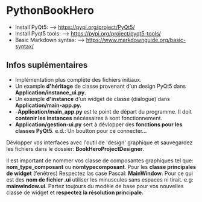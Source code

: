 # PythonBookHero
- Install PyQt5: --> https://pypi.org/project/PyQt5/
- Install Pyqt5 tools: --> https://pypi.org/project/pyqt5-tools/
- Basic Markdown syntax: --> https://www.markdownguide.org/basic-syntax/


## Infos suplémentaires
 - Implémentation plus complète des fichiers initiaux.
 - Un example **d'héritage** de classe provenant d'un design PyQt5 dans **Application/instance_ui.py.**
 - Un example **d'instance** d'un widget de classe (dialogue) dans **Application/main-app.py.**
 -  -**Application/main_app.py** est le point de départ du programme. Il doit **contenir les instances** nécéssaires à sont fonctionnement.
 - **Application/gestion-ui.py** sert à dévlopper des **fonctions pour les classes PyQt5**. e.d.: Un boutton pour ce connecter...

Dévlopper vos interfaces avec l'outil de 'design' graphique et sauvegardez les fichiers dans le dossier: **BookHeroProjectDesigner**.

Il est important de nommer vos classe de composantes graphiques tel que: **nom_type_composant** ou **nomtypecomposant**. Pour les **classe principales de widget** (fenêtres) Respectez las case Pascal: **MainWindow**. Pour ce qui est des **nom de fichier .ui** utiliser les minuscules sans espaces ni tirait. e.g: **mainwindow.ui**.
Partez toujours du modèle de base pour vos nouvelles classe de widget et **respectez la résolution principale.**
